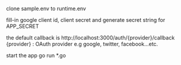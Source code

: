 clone sample.env to runtime.env

fill-in google client id, client secret and generate secret string for APP_SECRET

the default callback is http://localhost:3000/auth/{provider}/callback
{provider} : OAuth provider e.g google, twitter, facebook...etc.

start the app
go run *.go